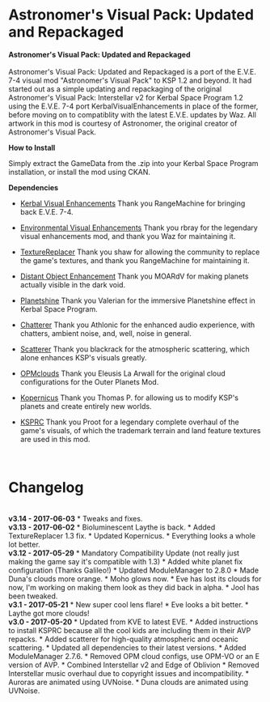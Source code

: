 # Astronomer's Visual Pack: Updated and Repackaged   
<b>Astronomer's Visual Pack: Updated and Repackaged</b> <br>    
Astronomer's Visual Pack: Updated and Repackaged is a port of the E.V.E. 7-4 visual mod "Astronomer's Visual Pack" to KSP 1.2 and beyond. It had started out as a simple updating and repackaging of the original Astronomer's Visual Pack: Interstellar v2 for Kerbal Space Program 1.2 using the E.V.E. 7-4 port KerbalVisualEnhancements in place of the former, before moving on to compatiblity with the latest E.V.E. updates by Waz. All artwork in this mod is courtesy of Astronomer, the original creator of Astronomer's Visual Pack.

<b>How to Install</b> <br>

Simply extract the GameData from the .zip into your Kerbal Space Program installation, or install the mod using CKAN.

<b>Dependencies</b>

* [Kerbal Visual Enhancements](http://github.com/RangeMachine/KerbalVisualEnhancements/releases)
Thank you RangeMachine for bringing back E.V.E. 7-4.

* [Environmental Visual Enhancements](http://forum.kerbalspaceprogram.com/index.php?/topic/149733-122-environmentalvisualenhancements-12-2/)
Thank you rbray for the legendary visual enhancements mod, and thank you Waz for maintaining it.

* [TextureReplacer](http://forum.kerbalspaceprogram.com/index.php?/topic/96851-11-texturereplacer-2413-442016/)
Thank you shaw for allowing the community to replace the game's textures, and thank you RangeMachine for maintaining it.

* [Distant Object Enhancement](http://forum.kerbalspaceprogram.com/index.php?/topic/89214-12x-distant-object-enhancement-bis-v181-20-october-2016/)
Thank you MOARdV for making planets actually visible in the dark void.

* [Planetshine](http://forum.kerbalspaceprogram.com/index.php?/topic/87012-12-planetshine-v0252-stable-v05-experimental-4-october-2016/)
Thank you Valerian for the immersive Planetshine effect in Kerbal Space Program.

* [Chatterer](http://forum.kerbalspaceprogram.com/index.php?/topic/83290-122-chatterer-v0992-toolbar-is-back-31-dec-2016/)
Thank you Athlonic for the enhanced audio experience, with chatters, ambient noise, and, well, noise in general.

* [Scatterer](http://forum.kerbalspaceprogram.com/index.php?/topic/103963-wip122-scatterer-atmospheric-scattering-v00300-22012017/)
Thank you blackrack for the atmospheric scattering, which alone enhances KSP's visuals greatly.

* [OPMclouds](http://forum.kerbalspaceprogram.com/index.php?/topic/102589-cloud-configurations-for-outer-planets-mod-last-update-20150923/)
Thank you Eleusis La Arwall for the original cloud configurations for the Outer Planets Mod.

* [Kopernicus](http://forum.kerbalspaceprogram.com/index.php?/topic/140580-130-kopernicus-release-1-may-27/)
Thank you Thomas P. for allowing us to modify KSP's planets and create entirely new worlds.

* [KSPRC](http://forum.kerbalspaceprogram.com/index.php?/topic/69702-112-ksprc-renaissance-compilation-artworks-remake-v-07-pre-release-3/) Thank you Proot for a legendary complete overhaul of the game's visuals, of which the trademark terrain and land feature textures are used in this mod.
<br>
<h1>Changelog</h1>
<br>
<b>v3.14 - 2017-06-03</b>
* Tweaks and fixes.
<br>
<b>v3.13 - 2017-06-02</b>
* Bioluminescent Laythe is back.
* Added TextureReplacer 1.3 fix.
* Updated Kopernicus.
* Everything looks a whole lot better.
<br>
<b>v3.12 - 2017-05-29</b>
* Mandatory Compatibility Update (not really just making the game say it's compatible with 1.3)
* Added white planet fix configuration (Thanks Galileo!)
* Updated ModuleManager to 2.8.0
* Made Duna's clouds more orange.
* Moho glows now.
* Eve has lost its clouds for now, I'm working on making them look as they did back in alpha.
* Jool has been tweaked.
<br>
<b>v3.1 - 2017-05-21</b>
* New super cool lens flare!
* Eve looks a bit better.
* Laythe got more clouds!
<br>
<b>v3.0 - 2017-05-20</b> 
* Updated from KVE to latest EVE.
* Added instructions to install KSPRC because all the cool kids are including them in their AVP repacks.
* Added scatterer for high-quality atmospheric and oceanic scattering.
* Updated all dependencies to their latest versions.
* Added ModuleManager 2.7.6.
* Removed OPM cloud configs, use OPM-VO or an E version of AVP.
* Combined Interstellar v2 and Edge of Oblivion
* Removed Interstellar music overhaul due to copyright issues and incompatibility.
* Auroras are animated using UVNoise.
* Duna clouds are animated using UVNoise.
